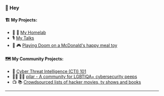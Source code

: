 ###  👋 Hey

#### 🏗️ My Projects:

* 🧰 🚧 [My Homelab](https://github.com/thequietlife/homelab)
* 🎙️ [My Talks](https://github.com/thequietlife/talks)
* 🍔 🎮 [Playing Doom on a McDonald's happy meal toy](https://github.com/thequietlife/mcdonalds-happy-meal-toy-doom)

#### 🗺️ My Community Projects:

* 📓 [Cyber Threat Intelligence (CTI) 101](https://github.com/thequietlife/CTI-101)
* 🏳️‍⚧️ 🏳️‍🌈 [pilar - A community for LGBTIQA+ cybersecurity peeps](https://github.com/thequietlife/pilar)
* 📺 📚 [Crowdsourced lists of hacker movies, tv shows and books](https://github.com/hacker-playlists)
____________






